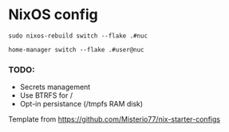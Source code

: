 # NixOS config

```
sudo nixos-rebuild switch --flake .#nuc
```

```
home-manager switch --flake .#user@nuc
```

### TODO:
- Secrets management
- Use BTRFS for /
- Opt-in persistance (/tmpfs RAM disk)

Template from https://github.com/Misterio77/nix-starter-configs